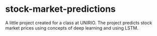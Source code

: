 # stock-market-predictions
A little project created for a class at UNIRIO. The project predicts stock market prices using concepts of deep learning and using LSTM.

